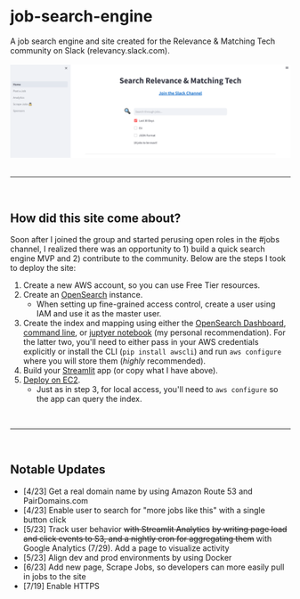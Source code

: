 # job-search-engine
A job search engine and site created for the Relevance &amp; Matching Tech community on Slack (relevancy.slack.com).  
<br>
![alt text](https://github.com/dpalbrecht/job-search-engine/blob/main/images/homepage.png)  
<br><hr><br>

## How did this site come about?
Soon after I joined the group and started perusing open roles in the #jobs channel, I realized there was an opportunity to 1) build a quick search engine MVP and 2) contribute to the community. Below are the steps I took to deploy the site:
1. Create a new AWS account, so you can use Free Tier resources.
2. Create an [OpenSearch](https://docs.aws.amazon.com/opensearch-service/latest/developerguide/gsgcreate-domain.html) instance.
	- When setting up fine-grained access control, create a user using IAM and use it as the master user.
3. Create the index and mapping using either the [OpenSearch Dashboard](https://opensearch.org/docs/latest/dashboards/quickstart-dashboards/), [command line](https://docs.aws.amazon.com/opensearch-service/latest/developerguide/gsgupload-data.html), or [juptyer notebook](https://dylancastillo.co/opensearch-python/#create-an-index) (my personal recommendation). For the latter two, you'll need to either pass in your AWS credentials explicitly or install the CLI (`pip install awscli`) and run `aws configure` where you will store them (_highly_ recommended). 
4. Build your [Streamlit](https://streamlit.io/) app (or copy what I have above).
5. [Deploy on EC2](https://towardsdatascience.com/how-to-deploy-a-streamlit-app-using-an-amazon-free-ec2-instance-416a41f69dc3).
	- Just as in step 3, for local access, you'll need to `aws configure` so the app can query the index.

<br><hr><br>
## Notable Updates
* [4/23] Get a real domain name by using Amazon Route 53 and PairDomains.com
* [4/23] Enable user to search for "more jobs like this" with a single button click
* [5/23] Track user behavior <s>with Streamlit Analytics</s> <s>by writing page load and click events to S3, and a nightly cron for aggregating them</s> with Google Analytics (7/29). Add a page to visualize activity
* [5/23] Align dev and prod environments by using Docker
* [6/23] Add new page, Scrape Jobs, so developers can more easily pull in jobs to the site
* [7/19] Enable HTTPS
